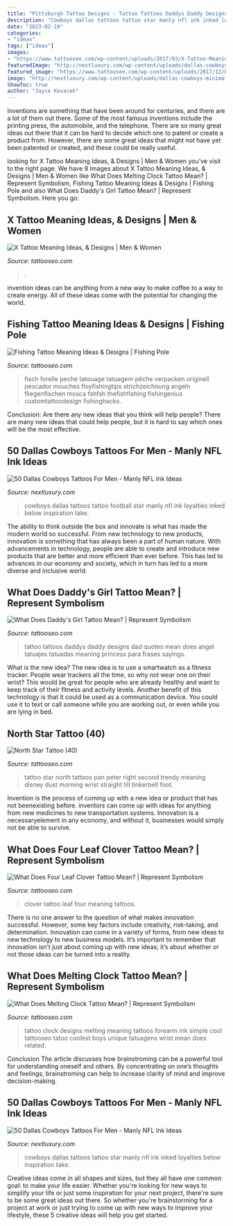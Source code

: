 ```yaml
---
title: "Pittsburgh Tattoo Designs - Tattoo Tattoos Daddys Daddy Designs Dad Quotes Mean Does Angel Tatuajes Tatuadas Meaning Princess Para Frases Sayings"
description: "Cowboys dallas tattoos tattoo star manly nfl ink inked loyalties below inspiration take"
date: "2023-02-19"
categories:
- "ideas"
tags: ["ideas"]
images:
- "https://www.tattooseo.com/wp-content/uploads/2017/03/X-Tattoo-Meaning-9.jpg"
featuredImage: "http://nextluxury.com/wp-content/uploads/dallas-cowboys-minimalist-guys-arm-tattoo-design-ideas.jpg"
featured_image: "https://www.tattooseo.com/wp-content/uploads/2017/12/Daddys-Girl-Tattoo-8.jpg"
image: "http://nextluxury.com/wp-content/uploads/dallas-cowboys-minimalist-guys-arm-tattoo-design-ideas.jpg"
ShowToc: true
author: "Jayce Kovacek"
---
```



Inventions are something that have been around for centuries, and there are a lot of them out there. Some of the most famous inventions include the printing press, the automobile, and the telephone. There are so many great ideas out there that it can be hard to decide which one to patent or create a product from. However, there are some great ideas that might not have yet been patented or created, and these could be really useful.

	

		
looking for X Tattoo Meaning Ideas, &amp; Designs | Men &amp; Women you've visit to the right page. We have 8 Images about X Tattoo Meaning Ideas, &amp; Designs | Men &amp; Women like What Does Melting Clock Tattoo Mean? | Represent Symbolism, Fishing Tattoo Meaning Ideas &amp; Designs | Fishing Pole and also What Does Daddy&#039;s Girl Tattoo Mean? | Represent Symbolism. Here you go:
		
    
## X Tattoo Meaning Ideas, &amp; Designs | Men &amp; Women

<img loading=lazy src="https://www.tattooseo.com/wp-content/uploads/2017/03/X-Tattoo-Meaning-9.jpg" onerror="this.onerror=null;this.src='https://tse3.mm.bing.net/th?id=OIP.axsCyr3tbijTi5El4mipwAAAAA&amp;pid=15.1';" alt="X Tattoo Meaning Ideas, &amp; Designs | Men &amp; Women">

_Source: tattooseo.com_

>. 

	

invention ideas can be anything from a new way to make coffee to a way to create energy. All of these ideas come with the potential for changing the world.

    
## Fishing Tattoo Meaning Ideas &amp; Designs | Fishing Pole

<img loading=lazy src="https://www.tattooseo.com/wp-content/uploads/2016/08/Fishing-Tattoos-26.jpg" onerror="this.onerror=null;this.src='https://tse1.mm.bing.net/th?id=OIP.CYrxliD_jByCeF6_EDrRxQAAAA&amp;pid=15.1';" alt="Fishing Tattoo Meaning Ideas &amp; Designs | Fishing Pole">

_Source: tattooseo.com_

>fisch forelle peche tatouage tatuagem pêche verpacken originell pescador mouches floyfishingtips strichzeichnung angeln fliegenfischen mosca fshfsh thefishfishing fishingenius customtattoodesign fishinghacks. 

	

Conclusion: Are there any new ideas that you think will help people?
There are many new ideas that could help people, but it is hard to say which ones will be the most effective.

    
## 50 Dallas Cowboys Tattoos For Men - Manly NFL Ink Ideas

<img loading=lazy src="http://nextluxury.com/wp-content/uploads/football-coach-dallas-cowboys-gus-leg-tattoo.jpg" onerror="this.onerror=null;this.src='https://tse3.mm.bing.net/th?id=OIP.PSyh52Ik12yFJm-u3OClNgHaHa&amp;pid=15.1';" alt="50 Dallas Cowboys Tattoos For Men - Manly NFL Ink Ideas">

_Source: nextluxury.com_

>cowboys dallas tattoos tattoo football star manly nfl ink loyalties inked below inspiration take. 

	

The ability to think outside the box and innovate is what has made the modern world so successful. From new technology to new products, innovation is something that has always been a part of human nature. With advancements in technology, people are able to create and introduce new products that are better and more efficient than ever before. This has led to advances in our economy and society, which in turn has led to a more diverse and inclusive world.

    
## What Does Daddy&#039;s Girl Tattoo Mean? | Represent Symbolism

<img loading=lazy src="https://www.tattooseo.com/wp-content/uploads/2017/12/Daddys-Girl-Tattoo-8.jpg" onerror="this.onerror=null;this.src='https://tse3.mm.bing.net/th?id=OIP.k5RWVt-eD0QD27jKqhbAgAAAAA&amp;pid=15.1';" alt="What Does Daddy&#039;s Girl Tattoo Mean? | Represent Symbolism">

_Source: tattooseo.com_

>tattoo tattoos daddys daddy designs dad quotes mean does angel tatuajes tatuadas meaning princess para frases sayings. 

	

What is the new idea?
The new idea is to use a smartwatch as a fitness tracker. People wear trackers all the time, so why not wear one on their wrist? This would be great for people who are already healthy and want to keep track of their fitness and activity levels. Another benefit of this technology is that it could be used as a communication device. You could use it to text or call someone while you are working out, or even while you are lying in bed.

    
## North Star Tattoo (40)

<img loading=lazy src="https://www.tattooseo.com/wp-content/uploads/2017/12/North-Star-Tattoo-40.jpg" onerror="this.onerror=null;this.src='https://tse2.mm.bing.net/th?id=OIP.sVcEhVNXv47jcFUBJyRmdgAAAA&amp;pid=15.1';" alt="North Star Tattoo (40)">

_Source: tattooseo.com_

>tattoo star north tattoos pan peter right second trendy meaning disney dust morning wrist straight till tinkerbell foot. 

	

Invention is the process of coming up with a new idea or product that has not beenexisting before. inventors can come up with ideas for anything from new medicines to new transportation systems. Innovation is a necessaryelement in any economy, and without it, businesses would simply not be able to survive.

    
## What Does Four Leaf Clover Tattoo Mean? | Represent Symbolism

<img loading=lazy src="https://www.tattooseo.com/wp-content/uploads/2018/04/Four-Leaf-Clover-Tattoo-Meaning-35.jpg" onerror="this.onerror=null;this.src='https://tse1.mm.bing.net/th?id=OIP.Rbbvjy_mZV5Q4547qxSM8gAAAA&amp;pid=15.1';" alt="What Does Four Leaf Clover Tattoo Mean? | Represent Symbolism">

_Source: tattooseo.com_

>clover tattoo leaf four meaning tattoos. 

	

There is no one answer to the question of what makes innovation successful. However, some key factors include creativity, risk-taking, and determination. Innovation can come in a variety of forms, from new ideas to new technology to new business models. It’s important to remember that innovation isn’t just about coming up with new ideas; it’s about whether or not those ideas can be turned into a reality.

    
## What Does Melting Clock Tattoo Mean? | Represent Symbolism

<img loading=lazy src="https://www.tattooseo.com/wp-content/uploads/2017/03/Melting-Clock-Tattoo-Meaning-23.jpg" onerror="this.onerror=null;this.src='https://tse4.mm.bing.net/th?id=OIP.AayGuBqyZ5KyRTwojQ33qwHaKy&amp;pid=15.1';" alt="What Does Melting Clock Tattoo Mean? | Represent Symbolism">

_Source: tattooseo.com_

>tattoo clock designs melting meaning tattoos forearm ink simple cool tattooseo tatoo coolest boys unique tatuagens wrist mean does related. 

	

Conclusion
The article discusses how brainstroming can be a powerful tool for understanding oneself and others. By concentrating on one’s thoughts and feelings, brainstroming can help to increase clarity of mind and improve decision-making.

    
## 50 Dallas Cowboys Tattoos For Men - Manly NFL Ink Ideas

<img loading=lazy src="http://nextluxury.com/wp-content/uploads/dallas-cowboys-minimalist-guys-arm-tattoo-design-ideas.jpg" onerror="this.onerror=null;this.src='https://tse4.mm.bing.net/th?id=OIP.WI2wawrfLmUujLJ7HlqaaAHaHa&amp;pid=15.1';" alt="50 Dallas Cowboys Tattoos For Men - Manly NFL Ink Ideas">

_Source: nextluxury.com_

>cowboys dallas tattoos tattoo star manly nfl ink inked loyalties below inspiration take. 

	

Creative ideas come in all shapes and sizes, but they all have one common goal: to make your life easier. Whether you're looking for new ways to simplify your life or just some inspiration for your next project, there're sure to be some great ideas out there. So whether you're brainstorming for a project at work or just trying to come up with new ways to improve your lifestyle, these 5 creative ideas will help you get started.

